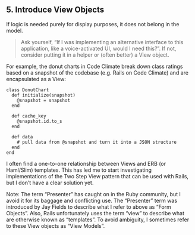 ## 5. Introduce View Objects

If logic is needed purely for display purposes, it does not belong in the model.

> Ask yourself, “If I was implementing an alternative interface to this application, like a voice-activated UI, would I need this?”. If not, consider putting it in a helper or (often better) a View object.

For example, the donut charts in Code Climate break down class ratings based on a snapshot of the codebase (e.g. Rails on Code Climate) and are encapsulated as a View:
    
    class DonutChart
      def initialize(snapshot)
        @snapshot = snapshot
      end

      def cache_key
        @snapshot.id.to_s
      end

      def data
        # pull data from @snapshot and turn it into a JSON structure
      end
    end

I often find a one-to-one relationship between Views and ERB (or Haml/Slim) templates. This has led me to start investigating implementations of the Two Step View pattern that can be used with Rails, but I don’t have a clear solution yet.

Note: The term “Presenter” has caught on in the Ruby community, but I avoid it for its baggage and conflicting use. The “Presenter” term was introduced by Jay Fields to describe what I refer to above as “Form Objects”. Also, Rails unfortunately uses the term “view” to describe what are otherwise known as “templates”. To avoid ambiguity, I sometimes refer to these View objects as “View Models”.
